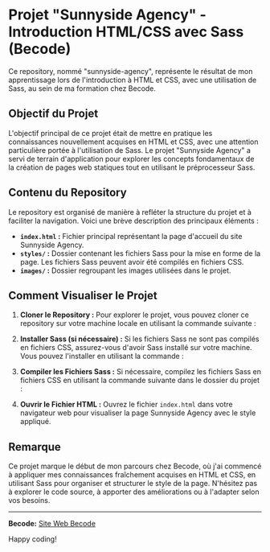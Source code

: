 # Projet "Sunnyside Agency" - Introduction HTML/CSS avec Sass (Becode)

Ce repository, nommé "sunnyside-agency", représente le résultat de mon apprentissage lors de l'introduction à HTML et CSS, avec une utilisation de Sass, au sein de ma formation chez Becode.

## Objectif du Projet

L'objectif principal de ce projet était de mettre en pratique les connaissances nouvellement acquises en HTML et CSS, avec une attention particulière portée à l'utilisation de Sass. Le projet "Sunnyside Agency" a servi de terrain d'application pour explorer les concepts fondamentaux de la création de pages web statiques tout en utilisant le préprocesseur Sass.

## Contenu du Repository

Le repository est organisé de manière à refléter la structure du projet et à faciliter la navigation. Voici une brève description des principaux éléments :

- **`index.html` :** Fichier principal représentant la page d'accueil du site Sunnyside Agency.
- **`styles/` :** Dossier contenant les fichiers Sass pour la mise en forme de la page. Les fichiers Sass peuvent avoir été compilés en fichiers CSS.
- **`images/` :** Dossier regroupant les images utilisées dans le projet.

## Comment Visualiser le Projet

1. **Cloner le Repository :** Pour explorer le projet, vous pouvez cloner ce repository sur votre machine locale en utilisant la commande suivante :

2. **Installer Sass (si nécessaire) :** Si les fichiers Sass ne sont pas compilés en fichiers CSS, assurez-vous d'avoir Sass installé sur votre machine. Vous pouvez l'installer en utilisant la commande :

3. **Compiler les Fichiers Sass :** Si nécessaire, compilez les fichiers Sass en fichiers CSS en utilisant la commande suivante dans le dossier du projet :

4. **Ouvrir le Fichier HTML :** Ouvrez le fichier `index.html` dans votre navigateur web pour visualiser la page Sunnyside Agency avec le style appliqué.

## Remarque

Ce projet marque le début de mon parcours chez Becode, où j'ai commencé à appliquer mes connaissances fraîchement acquises en HTML et CSS, en utilisant Sass pour organiser et structurer le style de la page. N'hésitez pas à explorer le code source, à apporter des améliorations ou à l'adapter selon vos besoins.

---

**Becode:** [Site Web Becode](https://becode.org/)

Happy coding!
